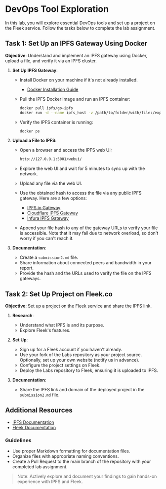 # DevOps Tool Exploration

In this lab, you will explore essential DevOps tools and set up a project on the Fleek service. Follow the tasks below to complete the lab assignment.

## Task 1: Set Up an IPFS Gateway Using Docker

**Objective**: Understand and implement an IPFS gateway using Docker, upload a file, and verify it via an IPFS cluster.

1. **Set Up IPFS Gateway**:
   - Install Docker on your machine if it's not already installed.
     - [Docker Installation Guide](https://docs.docker.com/get-docker/)

   - Pull the IPFS Docker image and run an IPFS container:

     ```sh
     docker pull ipfs/go-ipfs
     docker run -d --name ipfs_host -v /path/to/folder/with/file:/export -v ipfs_data:/data/ipfs -p 8080:8080 -p 4001:4001 -p 5001:5001 ipfs/go-ipfs
     ```

   - Verify the IPFS container is running:

     ```sh
     docker ps
     ```

2. **Upload a File to IPFS**:
   - Open a browser and access the IPFS web UI:

     ```sh
     http://127.0.0.1:5001/webui/
     ```

   - Explore the web UI and wait for 5 minutes to sync up with the network.
   - Upload any file via the web UI.
   - Use the obtained hash to access the file via any public IPFS gateway. Here are a few options:
     - [IPFS.io Gateway](https://ipfs.io/ipfs/)
     - [Cloudflare IPFS Gateway](https://cloudflare-ipfs.com/ipfs/)
     - [Infura IPFS Gateway](https://ipfs.infura.io/ipfs/)

   - Append your file hash to any of the gateway URLs to verify your file is accessible. Note that it may fail due to network overload, so don't worry if you can't reach it.

3. **Documentation**:
   - Create a `submission2.md` file.
   - Share information about connected peers and bandwidth in your report.
   - Provide the hash and the URLs used to verify the file on the IPFS gateways.

## Task 2: Set Up Project on Fleek.co

**Objective**: Set up a project on the Fleek service and share the IPFS link.

1. **Research**:
   - Understand what IPFS is and its purpose.
   - Explore Fleek's features.

2. **Set Up**:
   - Sign up for a Fleek account if you haven't already.
   - Use your fork of the Labs repository as your project source. Optionally, set up your own website (notify us in advance).
   - Configure the project settings on Fleek.
   - Deploy the Labs repository to Fleek, ensuring it is uploaded to IPFS.

3. **Documentation**:
   - Share the IPFS link and domain of the deployed project in the `submission2.md` file.

## Additional Resources

- [IPFS Documentation](https://docs.ipfs.io/)
- [Fleek Documentation](https://docs.fleek.co/)

### Guidelines

- Use proper Markdown formatting for documentation files.
- Organize files with appropriate naming conventions.
- Create a Pull Request to the main branch of the repository with your completed lab assignment.

> Note: Actively explore and document your findings to gain hands-on experience with IPFS and Fleek.
